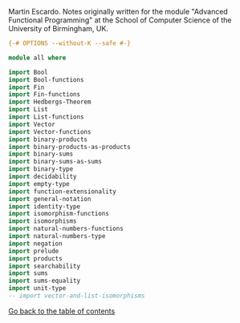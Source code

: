 
Martin Escardo.
Notes originally written for the module "Advanced Functional Programming"
at the School of Computer Science of the University of Birmingham, UK.


```agda
{-# OPTIONS --without-K --safe #-}

module all where

import Bool
import Bool-functions
import Fin
import Fin-functions
import Hedbergs-Theorem
import List
import List-functions
import Vector
import Vector-functions
import binary-products
import binary-products-as-products
import binary-sums
import binary-sums-as-sums
import binary-type
import decidability
import empty-type
import function-extensionality
import general-notation
import identity-type
import isomorphism-functions
import isomorphisms
import natural-numbers-functions
import natural-numbers-type
import negation
import prelude
import products
import searchability
import sums
import sums-equality
import unit-type
-- import vector-and-list-isomorphisms
```

[Go back to the table of contents](https://martinescardo.github.io/HoTTEST-Summer-School/)

